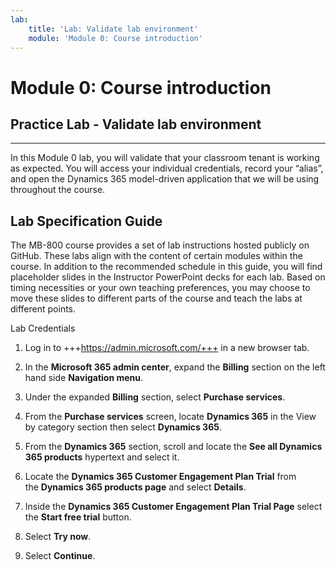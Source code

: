 ```yaml
---
lab:
    title: 'Lab: Validate lab environment'
    module: 'Module 0: Course introduction'
---
```



Module 0: Course introduction
========================

## Practice Lab - Validate lab environment 

--------

In this Module 0 lab, you will validate that your classroom tenant is working as expected. You will access your individual credentials, record your “alias”, and open the Dynamics 365 model-driven application that we will be using throughout the course. 

Lab Specification Guide
-----------------------

The MB-800 course provides a set of lab instructions hosted publicly on GitHub.
These labs align with the content of certain modules within the course. In
addition to the recommended schedule in this guide, you will find placeholder
slides in the Instructor PowerPoint decks for each lab. Based on timing
necessities or your own teaching preferences, you may choose to move these
slides to different parts of the course and teach the labs at different points.

Lab Credentials

1.  Log in to +++https://admin.microsoft.com/+++ in a new browser tab.

2.  In the **Microsoft 365 admin center**, expand the **Billing** section on
    the left hand side **Navigation menu**.

3.  Under the expanded **Billing** section, select **Purchase services**.

4.  From the **Purchase services** screen, locate **Dynamics 365** in the View
    by category section then select **Dynamics 365**. 

5.  From the **Dynamics 365** section, scroll and locate the **See all Dynamics
    365 products** hypertext and select it.

6.  Locate the **Dynamics 365 Customer Engagement Plan Trial** from
    the **Dynamics 365 products page** and select **Details**.

7.  Inside the **Dynamics 365 Customer Engagement Plan Trial Page** select
    the **Start free trial** button.

8.  Select **Try now**.

9.  Select **Continue**.
